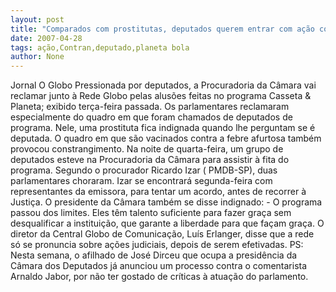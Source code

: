 ```yaml
---
layout: post
title: "Comparados com prostitutas, deputados querem entrar com ação contra Casseta & Planeta"
date: 2007-04-28
tags: ação,Contran,deputado,planeta bola
author: None
---
```

Jornal O Globo
Pressionada por deputados, a Procuradoria da Câmara vai reclamar junto à Rede Globo pelas alusões feitas no programa Casseta &amp; Planeta; exibido terça-feira passada. 
Os parlamentares reclamaram especialmente do quadro em que foram chamados de deputados de programa. 
Nele, uma prostituta fica indignada quando lhe perguntam se é deputada. 
O quadro em que são vacinados contra a febre afurtosa também provocou constrangimento. 
Na noite de quarta-feira, um grupo de deputados esteve na Procuradoria da Câmara para assistir à fita do programa. 
Segundo o procurador Ricardo Izar ( PMDB-SP), duas parlamentares choraram. 
Izar se encontrará segunda-feira com representantes da emissora, para tentar um acordo, antes de recorrer à Justiça. 
O presidente da Câmara também se disse indignado: - O programa passou dos limites. Eles têm talento suficiente para fazer graça sem desqualificar a instituição, que garante a liberdade para que façam graça. 
O diretor da Central Globo de Comunicação, Luís Erlanger, disse que a rede só se pronuncia sobre ações judiciais, depois de serem efetivadas. 
PS: Nesta semana, o afilhado de José Dirceu que ocupa a presidência da Câmara dos Deputados já anunciou um processo contra o comentarista Arnaldo Jabor, por não ter gostado de críticas à atuação do parlamento. 